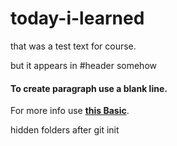 # today-i-learned
that was a test text for course.

but it appears in #header somehow

#### To create paragraph use a blank line.

For more info use **[this Basic](https://www.markdownguide.org/basic-syntax/)**.

hidden folders after git init
